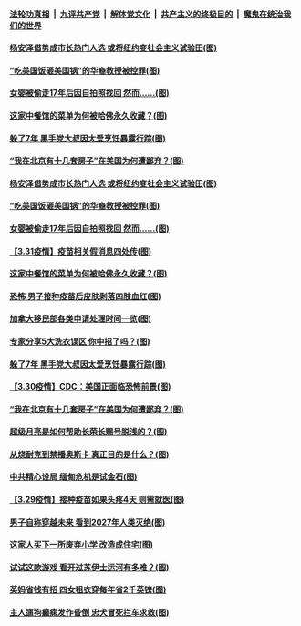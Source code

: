 

####  [法轮功真相](../../../../basic/blob/master/README.md?t=04011601) &nbsp;|&nbsp; [九评共产党](../../../../9ping.md/blob/master/README.md?t=04011601) &nbsp;|&nbsp; [解体党文化](../../../../jtdwh.md/blob/master/README.md?t=04011601)  &nbsp;|&nbsp; [共产主义的终极目的](../../../../gczydzjmd.md/blob/master/README.md?t=04011601) &nbsp;|&nbsp; [魔鬼在统治我们的世界](../../../../mgztzwmdsj.md/blob/master/README.md?t=04011601) 

#### [杨安泽借势成市长热门人选 或将纽约变社会主义试验田(图)](../pages/p3/967394.md?t=04011601) 

#### [“吃美国饭砸美国锅”的华裔教授被控罪(图)](../pages/p3/967375.md?t=04011601) 

#### [女婴被偷走17年后因自拍照找回 然而……(图)](../pages/p3/967371.md?t=04011601) 

#### [这家中餐馆的菜单为何被哈佛永久收藏？(图)](../pages/p3/967349.md?t=04011601) 

#### [躲了7年 黑手党大叔因太爱烹饪暴露行踪(图)](../pages/p3/967249.md?t=04011601) 

#### [“我在北京有十几套房子”在美国为何遭鄙弃？(图)](../pages/p3/966855.md?t=04011601) 

#### [杨安泽借势成市长热门人选 或将纽约变社会主义试验田(图)](../pages/p3/967394.md?t=04011601) 

#### [“吃美国饭砸美国锅”的华裔教授被控罪(图)](../pages/p3/967375.md?t=04011601) 

#### [女婴被偷走17年后因自拍照找回 然而……(图)](../pages/p3/967371.md?t=04011601) 

#### [【3.31疫情】疫苗相关假消息四处传(图)](../pages/p3/967364.md?t=04011601) 

#### [这家中餐馆的菜单为何被哈佛永久收藏？(图)](../pages/p3/967349.md?t=04011601) 

#### [恐怖 男子接种疫苗后皮肤剥落四肢血红(图)](../pages/p3/967338.md?t=04011601) 

#### [加拿大移民部各类申请处理时间一览(图)](../pages/p3/967304.md?t=04011601) 

#### [专家分享5大洗衣误区 你中招了吗？(图)](../pages/p3/967300.md?t=04011601) 

#### [躲了7年 黑手党大叔因太爱烹饪暴露行踪(图)](../pages/p3/967249.md?t=04011601) 

#### [【3.30疫情】CDC：美国正面临恐怖前景(图)](../pages/p3/967247.md?t=04011601) 

#### [“我在北京有十几套房子”在美国为何遭鄙弃？(图)](../pages/p3/966855.md?t=04011601) 

#### [超级月亮是如何帮助长荣长赐号脱浅的？(图)](../pages/p3/967228.md?t=04011601) 

#### [从烧耐克到禁播奥斯卡 真正目的是什么？(图)](../pages/p3/967179.md?t=04011601) 

#### [中共精心设局 缅甸危机是试金石(图)](../pages/p3/967162.md?t=04011601) 

#### [【3.29疫情】接种疫苗如果头疼4天 则需就医(图)](../pages/p3/967155.md?t=04011601) 

#### [男子自称穿越未来 看到2027年人类灭绝(图)](../pages/p3/967143.md?t=04011601) 

#### [这家人买下一所废弃小学 改造成住宅(图)](../pages/p3/967149.md?t=04011601) 

#### [试试这款游戏 看开过苏伊士运河有多难？(图)](../pages/p3/967144.md?t=04011601) 

#### [英妈省钱有招 四女租衣穿每年省2千英镑(图)](../pages/p3/967071.md?t=04011601) 

#### [主人遛狗癫痫发作昏倒 忠犬冒死拦车求救(图)](../pages/p3/967060.md?t=04011601) 

